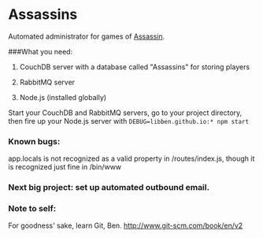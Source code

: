 # Assassins

Automated administrator for games of [Assassin](https://en.wikipedia.org/wiki/Assassin_\(game\)).

###What you need:

1. CouchDB server with a database called "Assassins" for storing players

2. RabbitMQ server

3. Node.js (installed globally)

Start your CouchDB and RabbitMQ servers, go to your project directory, then fire up your Node.js server with
`DEBUG=libben.github.io:* npm start`

### Known bugs:
app.locals is not recognized as a valid property in /routes/index.js, though
it is recognized just fine in /bin/www

### Next big project: set up automated outbound email.

### Note to self:
For goodness' sake, learn Git, Ben.
http://www.git-scm.com/book/en/v2
